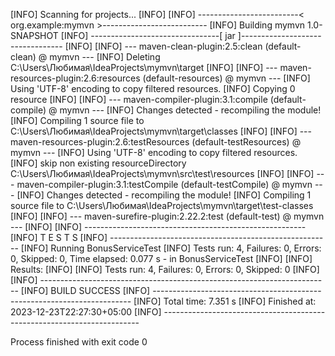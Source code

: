 [INFO] Scanning for projects...
[INFO] 
[INFO] -------------------------< org.example:mymvn >--------------------------
[INFO] Building mymvn 1.0-SNAPSHOT
[INFO] --------------------------------[ jar ]---------------------------------
[INFO] 
[INFO] --- maven-clean-plugin:2.5:clean (default-clean) @ mymvn ---
[INFO] Deleting C:\Users\Любимая\IdeaProjects\mymvn\target
[INFO] 
[INFO] --- maven-resources-plugin:2.6:resources (default-resources) @ mymvn ---
[INFO] Using 'UTF-8' encoding to copy filtered resources.
[INFO] Copying 0 resource
[INFO] 
[INFO] --- maven-compiler-plugin:3.1:compile (default-compile) @ mymvn ---
[INFO] Changes detected - recompiling the module!
[INFO] Compiling 1 source file to C:\Users\Любимая\IdeaProjects\mymvn\target\classes
[INFO] 
[INFO] --- maven-resources-plugin:2.6:testResources (default-testResources) @ mymvn ---
[INFO] Using 'UTF-8' encoding to copy filtered resources.
[INFO] skip non existing resourceDirectory C:\Users\Любимая\IdeaProjects\mymvn\src\test\resources
[INFO] 
[INFO] --- maven-compiler-plugin:3.1:testCompile (default-testCompile) @ mymvn ---
[INFO] Changes detected - recompiling the module!
[INFO] Compiling 1 source file to C:\Users\Любимая\IdeaProjects\mymvn\target\test-classes
[INFO] 
[INFO] --- maven-surefire-plugin:2.22.2:test (default-test) @ mymvn ---
[INFO] 
[INFO] -------------------------------------------------------
[INFO]  T E S T S
[INFO] -------------------------------------------------------
[INFO] Running BonusServiceTest
[INFO] Tests run: 4, Failures: 0, Errors: 0, Skipped: 0, Time elapsed: 0.077 s - in BonusServiceTest
[INFO] 
[INFO] Results:
[INFO] 
[INFO] Tests run: 4, Failures: 0, Errors: 0, Skipped: 0
[INFO] 
[INFO] ------------------------------------------------------------------------
[INFO] BUILD SUCCESS
[INFO] ------------------------------------------------------------------------
[INFO] Total time:  7.351 s
[INFO] Finished at: 2023-12-23T22:27:30+05:00
[INFO] ------------------------------------------------------------------------

Process finished with exit code 0
